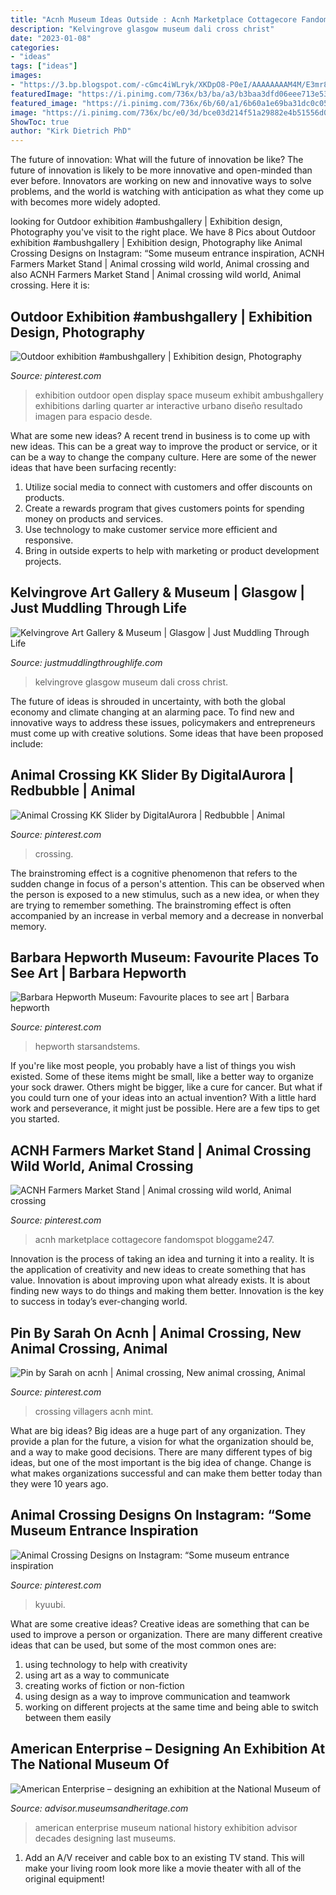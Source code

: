 ```yaml
---
title: "Acnh Museum Ideas Outside : Acnh Marketplace Cottagecore Fandomspot Bloggame247"
description: "Kelvingrove glasgow museum dali cross christ"
date: "2023-01-08"
categories:
- "ideas"
tags: ["ideas"]
images:
- "https://3.bp.blogspot.com/-cGmc4iWLryk/XKDpO8-P0eI/AAAAAAAAM4M/E3mr8sgoYp8Dw2419jXMSU17g-vq0yxFACLcBGAs/s1600/fullsizeoutput_84dc.jpeg"
featuredImage: "https://i.pinimg.com/736x/b3/ba/a3/b3baa3dfd06eee713e5399803bd30838.jpg"
featured_image: "https://i.pinimg.com/736x/6b/60/a1/6b60a1e69ba31dc0c05b4192ae695227.jpg"
image: "https://i.pinimg.com/736x/bc/e0/3d/bce03d214f51a29882e4b51556d0a2a2.jpg"
ShowToc: true
author: "Kirk Dietrich PhD"
---
```



The future of innovation: What will the future of innovation be like?
The future of innovation is likely to be more innovative and open-minded than ever before. Innovators are working on new and innovative ways to solve problems, and the world is watching with anticipation as what they come up with becomes more widely adopted.

	

		
looking for Outdoor exhibition #ambushgallery | Exhibition design, Photography you've visit to the right place. We have 8 Pics about Outdoor exhibition #ambushgallery | Exhibition design, Photography like Animal Crossing Designs on Instagram: “Some museum entrance inspiration, ACNH Farmers Market Stand | Animal crossing wild world, Animal crossing and also ACNH Farmers Market Stand | Animal crossing wild world, Animal crossing. Here it is:
		
    
## Outdoor Exhibition #ambushgallery | Exhibition Design, Photography

<img loading=lazy src="https://i.pinimg.com/736x/90/58/f4/9058f49477981603ce9062dbb0f682db--exhibition-ideas-exhibition-display.jpg" onerror="this.onerror=null;this.src='https://tse3.mm.bing.net/th?id=OIP.NrePOYZOmyBkTQj9Xr620AHaE6&amp;pid=15.1';" alt="Outdoor exhibition #ambushgallery | Exhibition design, Photography">

_Source: pinterest.com_

>exhibition outdoor open display space museum exhibit ambushgallery exhibitions darling quarter ar interactive urbano diseño resultado imagen para espacio desde. 

	

What are some new ideas?
A recent trend in business is to come up with new ideas. This can be a great way to improve the product or service, or it can be a way to change the company culture. Here are some of the newer ideas that have been surfacing recently: 
1. Utilize social media to connect with customers and offer discounts on products.
2. Create a rewards program that gives customers points for spending money on products and services. 
3. Use technology to make customer service more efficient and responsive. 
4. Bring in outside experts to help with marketing or product development projects.

    
## Kelvingrove Art Gallery &amp; Museum | Glasgow | Just Muddling Through Life

<img loading=lazy src="https://3.bp.blogspot.com/-cGmc4iWLryk/XKDpO8-P0eI/AAAAAAAAM4M/E3mr8sgoYp8Dw2419jXMSU17g-vq0yxFACLcBGAs/s1600/fullsizeoutput_84dc.jpeg" onerror="this.onerror=null;this.src='https://tse2.mm.bing.net/th?id=OIP.SAZp8JiE03xYBSLWj2fhMgHaJ4&amp;pid=15.1';" alt="Kelvingrove Art Gallery &amp; Museum | Glasgow | Just Muddling Through Life">

_Source: justmuddlingthroughlife.com_

>kelvingrove glasgow museum dali cross christ. 

	

The future of ideas is shrouded in uncertainty, with both the global economy and climate changing at an alarming pace. To find new and innovative ways to address these issues, policymakers and entrepreneurs must come up with creative solutions. Some ideas that have been proposed include: 

    
## Animal Crossing KK Slider By DigitalAurora | Redbubble | Animal

<img loading=lazy src="https://i.pinimg.com/736x/6b/60/a1/6b60a1e69ba31dc0c05b4192ae695227.jpg" onerror="this.onerror=null;this.src='https://tse4.mm.bing.net/th?id=OIP.2sRsbmfGsl7e8thEy6fBfwHaEK&amp;pid=15.1';" alt="Animal Crossing KK Slider by DigitalAurora | Redbubble | Animal">

_Source: pinterest.com_

>crossing. 

	

The brainstroming effect is a cognitive phenomenon that refers to the sudden change in focus of a person's attention. This can be observed when the person is exposed to a new stimulus, such as a new idea, or when they are trying to remember something. The brainstroming effect is often accompanied by an increase in verbal memory and a decrease in nonverbal memory.

    
## Barbara Hepworth Museum: Favourite Places To See Art | Barbara Hepworth

<img loading=lazy src="https://i.pinimg.com/736x/b3/ba/a3/b3baa3dfd06eee713e5399803bd30838.jpg" onerror="this.onerror=null;this.src='https://tse4.mm.bing.net/th?id=OIP.BAqeumWR1Fb2Zd5bB8GFtgHaJ3&amp;pid=15.1';" alt="Barbara Hepworth Museum: Favourite places to see art | Barbara hepworth">

_Source: pinterest.com_

>hepworth starsandstems. 

	

If you're like most people, you probably have a list of things you wish existed. Some of these items might be small, like a better way to organize your sock drawer. Others might be bigger, like a cure for cancer. But what if you could turn one of your ideas into an actual invention? With a little hard work and perseverance, it might just be possible. Here are a few tips to get you started.

    
## ACNH Farmers Market Stand | Animal Crossing Wild World, Animal Crossing

<img loading=lazy src="https://i.pinimg.com/736x/d6/fd/01/d6fd018774049cbfa98245e29f2e8b25.jpg" onerror="this.onerror=null;this.src='https://tse2.mm.bing.net/th?id=OIP.PtT4G2qWwHZgvOnyFygK5QHaEJ&amp;pid=15.1';" alt="ACNH Farmers Market Stand | Animal crossing wild world, Animal crossing">

_Source: pinterest.com_

>acnh marketplace cottagecore fandomspot bloggame247. 

	

Innovation is the process of taking an idea and turning it into a reality. It is the application of creativity and new ideas to create something that has value. Innovation is about improving upon what already exists. It is about finding new ways to do things and making them better. Innovation is the key to success in today’s ever-changing world.

    
## Pin By Sarah On Acnh | Animal Crossing, New Animal Crossing, Animal

<img loading=lazy src="https://i.pinimg.com/736x/bc/e0/3d/bce03d214f51a29882e4b51556d0a2a2.jpg" onerror="this.onerror=null;this.src='https://tse3.mm.bing.net/th?id=OIP.XmH5xp_EN2_7CNiWppGMyQHaEK&amp;pid=15.1';" alt="Pin by Sarah on acnh | Animal crossing, New animal crossing, Animal">

_Source: pinterest.com_

>crossing villagers acnh mint. 

	

What are big ideas?
Big ideas are a huge part of any organization. They provide a plan for the future, a vision for what the organization should be, and a way to make good decisions. There are many different types of big ideas, but one of the most important is the big idea of change. Change is what makes organizations successful and can make them better today than they were 10 years ago.

    
## Animal Crossing Designs On Instagram: “Some Museum Entrance Inspiration

<img loading=lazy src="https://i.pinimg.com/736x/0e/c8/fe/0ec8fe37a971a6d0f6550e40da854b9e.jpg" onerror="this.onerror=null;this.src='https://tse3.mm.bing.net/th?id=OIP.Hpt4rkGzPUVPi-xT3-3_rQHaEL&amp;pid=15.1';" alt="Animal Crossing Designs on Instagram: “Some museum entrance inspiration">

_Source: pinterest.com_

>kyuubi. 

	

What are some creative ideas?
Creative ideas are something that can be used to improve a person or organization. There are many different creative ideas that can be used, but some of the most common ones are: 
1. using technology to help with creativity 
2. using art as a way to communicate 
3. creating works of fiction or non-fiction 
4. using design as a way to improve communication and teamwork 
5. working on different projects at the same time and being able to switch between them easily 

    
## American Enterprise – Designing An Exhibition At The National Museum Of

<img loading=lazy src="https://advisor.museumsandheritage.com/wp-content/uploads/2016/05/AMERICAN_ENTERPRISE_THREE-1000x452.jpg" onerror="this.onerror=null;this.src='https://tse1.mm.bing.net/th?id=OIP.64gW44RSg9XLpBNx56rKGAHaDW&amp;pid=15.1';" alt="American Enterprise – designing an exhibition at the National Museum of">

_Source: advisor.museumsandheritage.com_

>american enterprise museum national history exhibition advisor decades designing last museums. 

	

1. Add an A/V receiver and cable box to an existing TV stand. This will make your living room look more like a movie theater with all of the original equipment!

